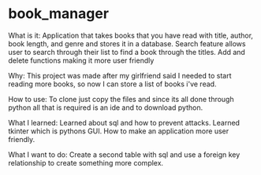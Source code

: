 ﻿# book_manager

What is it:
Application that takes books that you have read with title, author, book length, and genre and stores it in a database.
Search feature allows user to search through their list to find a book through the titles. 
Add and delete functions making it more user friendly

Why:
This project was made after my girlfriend said I needed to start reading more books, so now I can store a list of books i've read.

How to use:
To clone just copy the files and since its all done through python all that is required is an ide and to download python.

What I learned:
Learned about sql and how to prevent attacks. Learned tkinter which is pythons GUI. How to make an application more user friendly. 

What I want to do: 
Create a second table with sql and use a foreign key relationship to create something more complex.
